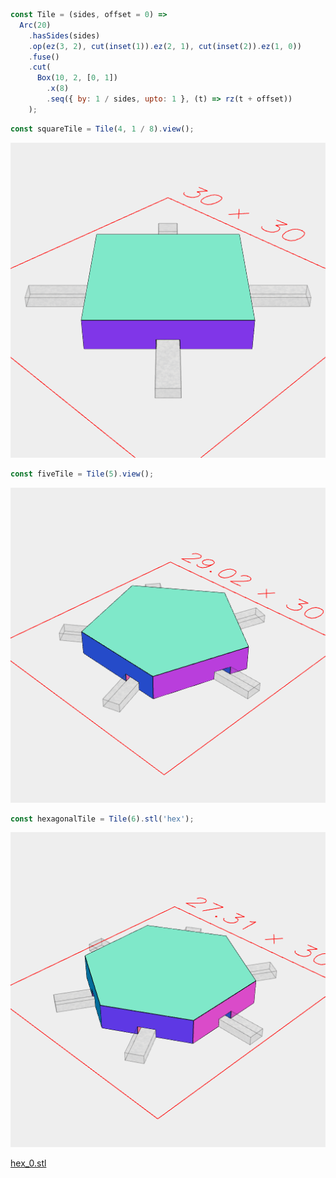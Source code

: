 ```JavaScript
const Tile = (sides, offset = 0) =>
  Arc(20)
    .hasSides(sides)
    .op(ez(3, 2), cut(inset(1)).ez(2, 1), cut(inset(2)).ez(1, 0))
    .fuse()
    .cut(
      Box(10, 2, [0, 1])
        .x(8)
        .seq({ by: 1 / sides, upto: 1 }, (t) => rz(t + offset))
    );
```

```JavaScript
const squareTile = Tile(4, 1 / 8).view();
```

![Image](map.md.0.png)

```JavaScript
const fiveTile = Tile(5).view();
```

![Image](map.md.1.png)

```JavaScript
const hexagonalTile = Tile(6).stl('hex');
```

![Image](map.md.2.png)

[hex_0.stl](map.hex_0.stl)
